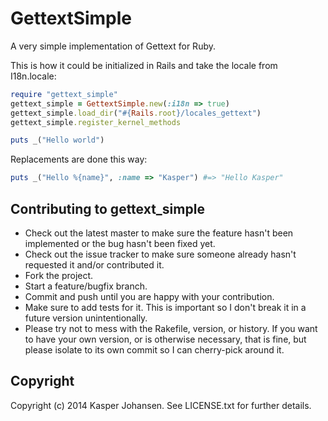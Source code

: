 # GettextSimple

A very simple implementation of Gettext for Ruby.

This is how it could be initialized in Rails and take the locale from I18n.locale:
```ruby
require "gettext_simple"
gettext_simple = GettextSimple.new(:i18n => true)
gettext_simple.load_dir("#{Rails.root}/locales_gettext")
gettext_simple.register_kernel_methods

puts _("Hello world")
```

Replacements are done this way:
```ruby
puts _("Hello %{name}", :name => "Kasper") #=> "Hello Kasper"
```

## Contributing to gettext_simple
 
* Check out the latest master to make sure the feature hasn't been implemented or the bug hasn't been fixed yet.
* Check out the issue tracker to make sure someone already hasn't requested it and/or contributed it.
* Fork the project.
* Start a feature/bugfix branch.
* Commit and push until you are happy with your contribution.
* Make sure to add tests for it. This is important so I don't break it in a future version unintentionally.
* Please try not to mess with the Rakefile, version, or history. If you want to have your own version, or is otherwise necessary, that is fine, but please isolate to its own commit so I can cherry-pick around it.

## Copyright

Copyright (c) 2014 Kasper Johansen. See LICENSE.txt for
further details.

